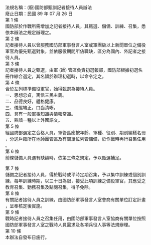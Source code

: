 法規名稱：(廢)國防部甄訓記者接待人員辦法  
廢止日期：民國 89 年 07 月 26 日  
第 1 條  
國防部於作戰所需增加之記者接待人員，其甄選、儲備、訓練、召集，悉  
依本辦法之規定辦理之。  
第 2 條  
記者接待人員以曾服務國防部軍事發言人室或軍團級以上新聞單位之備役  
軍官為優先甄選對象，並依服役期間所佔職缺，區分為國內、外記者之接  
待人員。  
第 3 條  
記者接待人員之甄選，由軍 (師) 管區負責初選報部，國防部根據初選名  
冊作綜合選定，其名額於辦理初選時，以命令定之。  
第 4 條  
合於左列標準備役軍官，始得甄選為接待人員。  
一、思想忠貞，篤信三民主義。  
二、品德良好，體格健康。  
三、儀態端正，口齒清晰。  
四、具有一般軍事知識與情報常識。  
五、熟諳一種以上外國語文。  
第 5 條  
經國防部選定之合格人員，軍管區應按年齡、軍種、役別、期別編繕名冊  
，分送戶籍所在地師團管區及有關單位列管儲備，於作戰時再行召集任用  
。  
第 6 條  
前條儲備人員遇有缺額時，依第三條之規定，予以甄選補足。  


第 7 條  
儲備之記者接待人員，得於戰時或平時定期召集，予以集中訓練或個別訓  
練，每年訓練時期，以三十日為限，接受此項訓練之備役軍官，其應受之  
教育召集、勤務召集及點閱召集，得予免除。  
第 8 條  
有關記者接待人員之訓練，由國防部軍事發言人室會商有關單位訂定計畫  
，呈奉核定後實施。  
第 9 條  
戰時記者接待人員之召集任用，由國防部軍事發言人室協商有關單位按照  
國防部軍事發言人室之戰時人員需求及各項兵役人事等法規辦理。  
第 10 條  
本辦法自發布日施行。  


